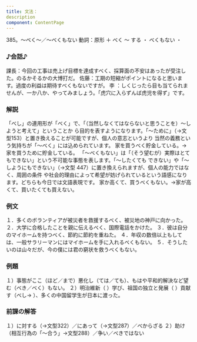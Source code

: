 ```yaml
---
title: 文法：
description
component: ContentPage
---
```



385。～べく～／～べくもない
動詞：原形 ＋ べく ～ する ・
べくもない ・
### ♪会話♪
課長：今回の工事は売上げ目標を達成すべく、採算面の不安はあったが受注した。のるかそるかの大博打だ。 佐藤：工期の短縮がポイントになると思います。過度の利益は期待すべくもないですが。
李 ：しくじったら目も当てられませんが、一か八か、やってみましょう。「虎穴に入らずんば虎児を得ず」です。
### 解説
「べし」の連用形が「べく」で、「（当然しなくてはならないと思うことを）～しようと考えて」ということか ら目的を表すようになります。「～ために」（→文型153）と置き換えることが可能ですが、個人の意志というより 当然の義務という気持ちが「～べく」には込められています。
家を買うべく貯金している。→ 家を買うために貯金している。 「～べくもない」は「（そう望むが）実際はとてもできない」という不可能な事態を表します。「～したくても
できない」や「～しようにもできない」（→文型 447）に置き換えられますが、個人の能力ではなく、周囲の条件 や社会的理由によって希望が妨げられているという語感になります。どちらも今日では文語表現です。
家か高くて、買うべくもない。→家が高くて、買いたくても買えない。
### 例文
１．多くのボランティアが被災者を救援するべく、被災地の神戸に向かった。
２．大学に合格したことを親に伝えるべく、国際電話をかけた。
３．彼は自分のマイホームを持つべく、節約に節約を重ねた。
４．年収の数倍以上もしては、一般サラリーマンにはマイホームを手に入れるべくもない。
５．そうしたいのは山々だが、今の僕には君の窮状を救うべくもない。
### 例題
１）事態がここ（ほど／まで）悪化し（ては／ても）、もはや平和的解決など望む（べき／べく）もない。
２）明治維新（ ）学び、祖国の独立と発展（ ）貢献す（べし→ ）、多くの中国留学生が日本に渡った。
### 前課の解答
１）に対する（→文型322）／にあって（→文型287）／べからざる
２）助け（相互行為の「～合う」→文型288）／争い／べきではない
